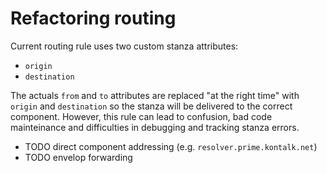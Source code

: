 Refactoring routing
===================

Current routing rule uses two custom stanza attributes:
 * `origin`
 * `destination`

The actuals `from` and `to` attributes are replaced "at the right time" with
`origin` and `destination` so the stanza will be delivered to the correct
component.
However, this rule can lead to confusion, bad code mainteinance and difficulties
in debugging and tracking stanza errors.


 * TODO direct component addressing (e.g. `resolver.prime.kontalk.net`)
 * TODO envelop forwarding
